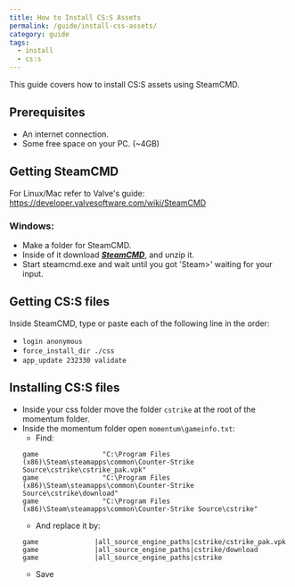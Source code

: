 ```yaml
---
title: How to Install CS:S Assets
permalink: /guide/install-css-assets/
category: guide
tags:
  - install
  - cs:s
---
```



This guide covers how to install CS:S assets using SteamCMD.
## Prerequisites 
- An internet connection.
- Some free space on your PC. (~4GB)

## Getting SteamCMD
For Linux/Mac refer to Valve's guide:
https://developer.valvesoftware.com/wiki/SteamCMD
### Windows:
- Make a folder for SteamCMD.
- Inside of it download [***SteamCMD***](https://steamcdn-a.akamaihd.net/client/installer/steamcmd.zip), and unzip it. 
- Start steamcmd.exe and wait until you got 'Steam>' waiting for your input.

## Getting CS:S files

Inside SteamCMD, type or paste each of the following line in the order:
- `login anonymous`
- `force_install_dir ./css`
- `app_update 232330 validate`

## Installing CS:S files

- Inside your css folder move the folder `cstrike` at the root of the momentum folder.
- Inside the momentum folder open `momentum\gameinfo.txt`:
  - Find:
  ```
  game                "C:\Program Files (x86)\Steam\steamapps\common\Counter-Strike Source\cstrike\cstrike_pak.vpk"
  game                "C:\Program Files (x86)\Steam\steamapps\common\Counter-Strike Source\cstrike\download"
  game                "C:\Program Files (x86)\Steam\steamapps\common\Counter-Strike Source\cstrike"
  ```
   - And replace it by:
  ```
  game				|all_source_engine_paths|cstrike/cstrike_pak.vpk
  game				|all_source_engine_paths|cstrike/download
  game				|all_source_engine_paths|cstrike
  ```
  - Save
